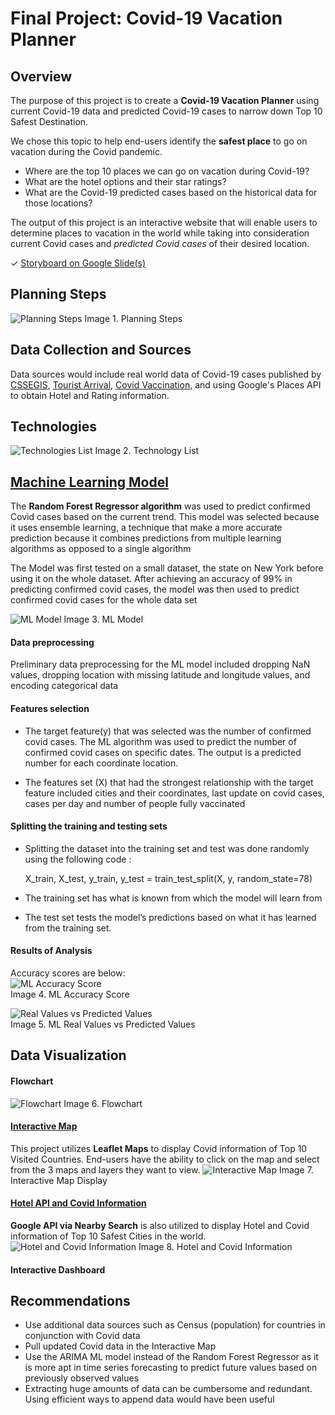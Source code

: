 # Final Project: Covid-19 Vacation Planner

## Overview

The purpose of this project is to create a <b>Covid-19 Vacation Planner</b> using current Covid-19 data and predicted Covid-19 cases to narrow down Top 10 Safest Destination. 

We chose this topic to help end-users identify the <b>safest place</b> to go on vacation during the Covid pandemic.  
- Where are the top 10 places we can go on vacation during Covid-19?
- What are the hotel options and their star ratings? 
- What are the Covid-19 predicted cases based on the historical data for those locations? 

The output of this project is an interactive website that will enable users to determine places to vacation in the world while taking into consideration current Covid cases and <i>predicted Covid cases</i> of their desired location. 

✓ [Storyboard on Google Slide(s)](https://docs.google.com/presentation/d/1rRUgBaMj10F-QSXcLct27BEUSyZpRNjWwqpKbI4w5Ks/edit?usp=sharing)

## Planning Steps
![Planning Steps](/Images/Planning_Steps.png)
Image 1. Planning Steps

## Data Collection and Sources
Data sources would include real world data of Covid-19 cases published by [CSSEGIS](https://github.com/CSSEGISandData/COVID-19.git), [Tourist Arrival](https://ourworldindata.org/tourism), [Covid Vaccination](https://ourworldindata.org/covid-vaccinations), and using Google's Places API to obtain Hotel and Rating information.  

## Technologies
![Technologies List](/Images/Technologies.png)
Image 2. Technology List

## [Machine Learning Model](https://github.com/icheung487/Final_Project/blob/main/ML_RandomForestRegressor-Top_Vacations_ML.ipynb)
The <b>Random Forest Regressor algorithm</b> was used to predict confirmed Covid cases based on the current trend. This model was selected because it uses ensemble learning, a technique that make a more accurate prediction because it combines predictions from multiple learning algorithms as opposed to a single algorithm

The Model was first tested on a small dataset, the state on New York before using it on the whole dataset. After achieving an accuracy of 99% in predicting confirmed covid cases, the model was then used to predict confirmed covid cases for the whole data set

![ML Model](/Images/ML%20Flowchart%20(2).png)
Image 3. ML Model

#### Data preprocessing 

Preliminary data preprocessing for the ML model included dropping NaN values, dropping location with missing latitude and longitude values, and encoding categorical data 

#### Features selection
- The target feature(y) that was selected was the number of confirmed covid cases. The ML algorithm was used to predict the number of confirmed covid cases on specific dates.   The output is a predicted number for each coordinate location. 
 
- The features set (X)   that had the strongest relationship with the target feature included cities and their coordinates, last update on covid cases, cases per day and number of people fully vaccinated

#### Splitting the training and testing sets 
- Splitting the dataset into the training set and test was done randomly using the following code :

   X_train, X_test, y_train, y_test = train_test_split(X, y, random_state=78)

- The training set has what is known from which the model will learn from
- The test set tests the model’s predictions based on what it has learned from the training set.

#### Results of Analysis
Accuracy scores are below:
<br>![ML Accuracy Score](/Images/Accuracy.png)
<br>Image 4. ML Accuracy Score

![Real Values vs Predicted Values](/Images/Analysis.png)
<br>Image 5. ML Real Values vs Predicted Values

## Data Visualization
#### Flowchart
![Flowchart](/Images/Flowchart.png)
Image 6. Flowchart

#### [Interactive Map](/Interactive_Map/static/js/final_project.js)
This project utilizes <b>Leaflet Maps</b> to display Covid information of Top 10 Visited Countries.  End-users have the ability to click on the map and select from the 3 maps and layers they want to view.
![Interactive Map](/Images/Interactive_Map.png)
Image 7. Interactive Map Display

#### [Hotel API and Covid Information](/Interactive_Map/Vacation_Search.ipynb)
<b>Google API via Nearby Search</b> is also utilized to display Hotel and Covid information of Top 10 Safest Cities in the world.
![Hotel and Covid Information](/Images/Hotel_Covid_Info.png)
Image 8. Hotel and Covid Information

#### Interactive Dashboard 

## Recommendations
- Use additional data sources such as Census (population) for countries in conjunction with Covid data
- Pull updated Covid data in the Interactive Map
- Use the ARIMA ML model instead of the Random Forest Regressor as it is more apt in time series forecasting to predict future values based on previously observed values
- Extracting huge amounts of data can be cumbersome and redundant. Using efficient ways to append data would have been useful
